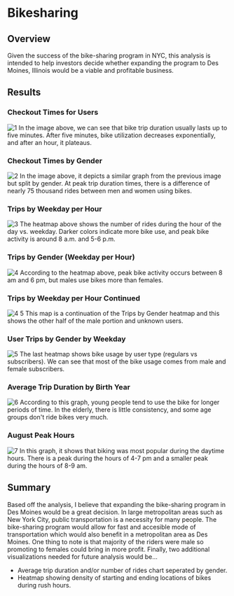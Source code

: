 # Bikesharing

## Overview
Given the success of the bike-sharing program in NYC, this analysis is intended to help investors decide whether expanding the program to Des Moines, Illinois would be a viable and profitable business.

## Results

### Checkout Times for Users
![1](https://user-images.githubusercontent.com/106292020/188208807-c4e9300f-5b57-4f87-8ba3-c2cd192bfdac.PNG)
In the image above, we can see that bike trip duration usually lasts up to five minutes. After five minutes, bike utilization decreases exponentially, and after an hour, it plateaus. 

### Checkout Times by Gender
![2](https://user-images.githubusercontent.com/106292020/188208808-437ea5e8-ecea-4dc3-8651-968d77e33714.PNG)
In the image above, it depicts a similar graph from the previous image but split by gender. At peak trip duration times, there is a difference of nearly 75 thousand rides between men and women using bikes.

### Trips by Weekday per Hour
![3](https://user-images.githubusercontent.com/106292020/188208809-ad9b93cf-92a5-4d3e-93f6-52caf7aa2510.PNG)
The heatmap above shows the number of rides during the hour of the day vs. weekday. Darker colors indicate more bike use, and peak bike activity is around 8 a.m. and 5-6 p.m.

### Trips by Gender (Weekday per Hour)
![4](https://user-images.githubusercontent.com/106292020/188208811-d5d07746-931e-482f-bbd3-e0e4624a9f61.PNG)
According to the heatmap above, peak bike activity occurs between 8 am and 6 pm, but males use bikes more than females.

### Trips by Weekday per Hour Continued
![4 5](https://user-images.githubusercontent.com/106292020/188208810-276920f0-fbd7-4e8f-9344-95c3ccb6c7e3.PNG)
This map is a continuation of the Trips by Gender heatmap and this shows the other half of the male portion and unknown users.

### User Trips by Gender by Weekday
![5](https://user-images.githubusercontent.com/106292020/188208813-0e37ef8e-7b06-4daa-8d75-1ac26a508d22.PNG)
The last heatmap shows bike usage by user type (regulars vs subscribers). We can see that most of the bike usage comes from male and female subscribers.

### Average Trip Duration by Birth Year
![6](https://user-images.githubusercontent.com/106292020/188210226-d7e98212-a9ef-47ff-a164-922425abdafb.PNG)
According to this graph, young people tend to use the bike for longer periods of time. In the elderly, there is little consistency, and some age groups don't ride bikes very much.

### August Peak Hours
![7](https://user-images.githubusercontent.com/106292020/188208816-22b7a478-b306-40b9-a01d-5ea27ef34582.PNG)
In this graph, it shows that biking was most popular during the daytime hours. There is a peak during the hours of 4-7 pm and a smaller peak during the hours of 8-9 am. 

## Summary
Based off the analysis, I believe that expanding the bike-sharing program in Des Moines would be a great decision. In large metropolitan areas such as New York City, public transportation is a necessity for many people. The bike-sharing program would allow for fast and accesible mode of transportation which would also benefit in a metropolitan area as Des Moines. One thing to note is that majority of the riders were male so promoting to females could bring in more profit. Finally, two additional visualizations needed for future analysis would be...
  * Average trip duration and/or number of rides chart seperated by gender.
  * Heatmap showing density of starting and ending locations of bikes during rush hours.
